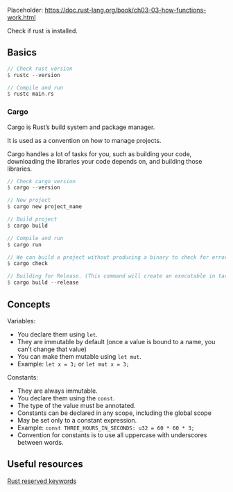 Placeholder: https://doc.rust-lang.org/book/ch03-03-how-functions-work.html

Check if rust is installed.

## Basics
```rust
// Check rust version
$ rustc --version

// Compile and run
$ rustc main.rs
```

### Cargo
Cargo is Rust’s build system and package manager.

It is used as a convention on how to manage projects.

Cargo handles a lot of tasks for you, such as building your code, downloading the libraries your code depends on, and building those libraries.

```rust
// Check cargo version
$ cargo --version

// New project
$ cargo new project_name

// Build project
$ cargo build

// Compile and run
$ cargo run

// We can build a project without producing a binary to check for errors using cargo check.
$ cargo check

// Building for Release. (This command will create an executable in target/release instead of target/debug.)
$ cargo build --release
```

## Concepts

Variables:
* You declare them using `let`.
* They are immutable by default (once a value is bound to a name, you can’t change that value)
* You can make them mutable using `let mut`.
* Example: `let x = 3;` or `let mut x = 3;`

Constants:
* They are always immutable.
* You declare them using the `const`.
* The type of the value must be annotated.
* Constants can be declared in any scope, including the global scope
* May be set only to a constant expression.
* Example: `const THREE_HOURS_IN_SECONDS: u32 = 60 * 60 * 3;`
* Convention for constants is to use all uppercase with underscores between words.

## Useful resources

[Rust reserved keywords](https://doc.rust-lang.org/book/appendix-01-keywords.html)
